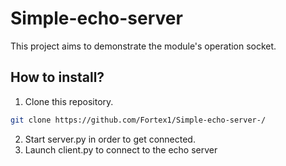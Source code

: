 # Simple-echo-server
This project aims to demonstrate the module's operation socket.
## How to install?
1. Clone this repository.
```bash
git clone https://github.com/Fortex1/Simple-echo-server-/
```



2. Start server.py in order to get connected.
3. Launch client.py to connect to the echo server
